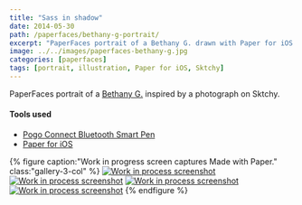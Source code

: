 ```yaml
---
title: "Sass in shadow"
date: 2014-05-30
path: /paperfaces/bethany-g-portrait/
excerpt: "PaperFaces portrait of a Bethany G. drawn with Paper for iOS on an iPad."
image: ../../images/paperfaces-bethany-g.jpg
categories: [paperfaces]
tags: [portrait, illustration, Paper for iOS, Sktchy]
---
```


PaperFaces portrait of a [Bethany G.](https://sktchy.com/LWJNV) inspired by a photograph on Sktchy.

#### Tools used

- [Pogo Connect Bluetooth Smart Pen](https://www.amazon.com/gp/product/B009K448L4/ref=as_li_ss_tl?ie=UTF8&camp=1789&creative=390957&creativeASIN=B009K448L4&linkCode=as2&tag=mademist-20)
- [Paper for iOS](https://paper.bywetransfer.com/)

{% figure caption:"Work in progress screen captures Made with Paper." class:"gallery-3-col" %}
[![Work in process screenshot](../../images/paperfaces-bethany-g-process-1-600.jpg)](../../images/paperfaces-bethany-g-process-1-lg.jpg) [![Work in process screenshot](../../images/paperfaces-bethany-g-process-2-600.jpg)](../../images/paperfaces-bethany-g-process-2-lg.jpg) [![Work in process screenshot](../../images/paperfaces-bethany-g-process-3-600.jpg)](../../images/paperfaces-bethany-g-process-3-lg.jpg) [![Work in process screenshot](../../images/paperfaces-bethany-g-process-4-600.jpg)](../../images/paperfaces-bethany-g-process-4-lg.jpg)
{% endfigure %}
